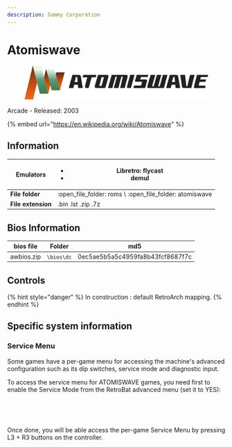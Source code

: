 ```yaml
---
description: Sammy Corporation
---
```


# Atomiswave

<figure><img src="https://raw.githubusercontent.com/fabricecaruso/es-theme-carbon/52ff37c9e265587d006945a2ba695b5a962b3a3d/art/logos/atomiswave.svg" alt=""><figcaption></figcaption></figure>

Arcade - Released: 2003

{% embed url="https://en.wikipedia.org/wiki/Atomiswave" %}

## Information

| **Emulators**      | <ul><li>Libretro: flycast</li><li>demul</li></ul>           |
| ------------------ | ----------------------------------------------------------- |
| **File folder**    | :open\_file\_folder: roms \ :open\_file\_folder: atomiswave |
| **File extension** | .bin .lst .zip .7z                                          |

## Bios Information

| bios file  | Folder     | md5                              |
| ---------- | ---------- | -------------------------------- |
| awbios.zip | `\bios\dc` | 0ec5ae5b5a5c4959fa8b43fcf8687f7c |

## Controls

{% hint style="danger" %}
In construction : default RetroArch mapping.
{% endhint %}

## Specific system information

### Service Menu

Some games have a per-game menu for accessing the machine's advanced configuration such as its dip switches, service mode and diagnostic input.

To access the service menu for ATOMISWAVE games, you need first to enable the Service Mode from the RetroBat advanced menu (set it to YES):

<figure><img src="https://i.imgur.com/ztsYbF4.png" alt=""><figcaption></figcaption></figure>

<figure><img src="https://i.imgur.com/FcFsHjG.png" alt=""><figcaption></figcaption></figure>

Once done, you will be able access the per-game Service Menu by pressing L3 + R3 buttons on the controller.
